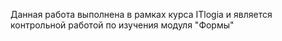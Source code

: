Данная работа выполнена в рамках курса ITlogia и является контрольной работой по изучения модуля "Формы"
